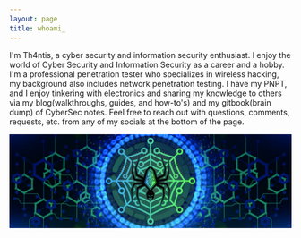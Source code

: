 ```yaml
---
layout: page
title: whoami_
---
```

I'm Th4ntis, a cyber security and information security enthusiast. I enjoy the world of Cyber Security and Information Security as a career and a hobby. I'm a professional penetration tester who specializes in wireless hacking, my background also includes network penetration testing. I have my PNPT, and I enjoy tinkering with electronics and sharing my knowledge to others via my blog(walkthroughs, guides, and how-to's) and my gitbook(brain dump) of CyberSec notes. Feel free to reach out with questions, comments, requests, etc. from any of my socials at the bottom of the page.

![Banner](https://github.com/Th4ntis/th4ntis.github.io/raw/main/assets/TWITTER%20BANNER.jpg)
